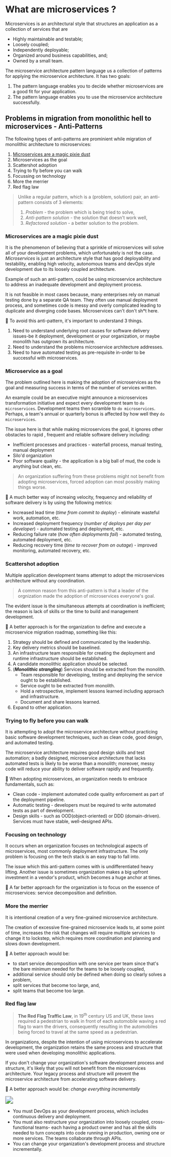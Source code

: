 # What are microservices ?

Microservices is an architectural style that structures an application as a collection of services that are

- Highly maintainable and testable;
- Loosely coupled;
- Independently deployable;
- Organized around business capabilities, and;
- Owned by a small team.

The microservice architecture pattern language us a collection of patterns for applying the microservice architecture. It has two goals:

1. The pattern language enables you to decide whether microservices are a good fit for your application.
2. The pattern language enables you to use the microservice architecture successfully.

## Problems in migration from monolithic hell to microservices - Anti-Patterns

The following types of anti-patterns are prominient while migration of monolithic architecture to microservices:

1. [Microservices are a magic pixie dust](#Microservices-are-a-magic-pixie-dust)
2. Microservices as the goal
3. Scattershot adoption
4. Trying to fly before you can walk
5. Focussing on technology
6. More the merrier
7. Red flag law

> Unlike a regular pattern, which is a (problem, solution) pair, an anti-pattern consists of 3 elements:
> 1. *Problem* - the problem which is being tried to solve,
> 2. *Anti-pattern solution* - the solution that doesn't work well,
> 3. *Refactored solution* - a better solution to the problem.


### Microservices are a magic pixie dust

It is the phenomenon of believing that a sprinkle of microservices will solve all of your development problems, which unfortunately is not the case. *Microservices* is just an architecture style that has good deployability and testability, enabling high velocity, autonomous teams and devOps style development due to its loosely coupled architecture.

Example of such an anti-pattern, could be using microservice architecture to address an inadequate development and deployment process. 

It is not feasible in most cases because, many enterprises rely on manual testing done by a separate QA team. They often use manual deployment process, and sometimes code is messy and overly complicated leading to duplicate and diverging code bases. Microservices can't don't sh*t here.

🔰 To avoid this anti-pattern, it's important to understand 3 things.
1. Need to understand underlying root causes for software delivery issues-be it deployment, development or your organization, or maybe monolith has outgrown its architecture.
2. Need to understand the problems microservice architecture addresses.
3. Need to have automated testing as pre-requisite in-order to be successful with microservices.

### Microservice as a goal

The problem outlined here is making the adoption of microservices as the goal and measuring success in terms of the number of services written.

An example could be an executive might announce a microservices transformation initiative and expect every development team to `do microservices`. Development teams then scramble to `do microservices`. Perhaps, a team's annual or quarterly bonus is affected by how well they `do microservices`.

The issue here is that while making microservices the goal, it ignores other obstacles to rapid , frequent and reliable software delivery including:

- Inefficient processes and practices - waterfall process, manual testing, manual deployment
- Silo'd organization
- Poor software quality - the application is a big ball of mud, the code is anything but clean, etc.

> An organization suffering from these problems might not benefit from adopting microservices, forced adoption can most possibly making things worse.

🔰 A much better way of increaing velocity, frequency and reliability of software delivery is by using the following metrics:
- Increased lead time (*time from commit to deploy*) - eliminate wasteful work, automation, etc.
- Increased deployment frequency (*number of deploys per day per developer*) - automated testing and deployment, etc.
- Reducing failure rate (*how often deployments fail*) - automated testing, automated deployment, etc.
- Reducing recovery time (*time to recover from on outage*) - improved monitoring, automated recovery, etc.

### Scattershot adoption

Multiple application development teams attempt to adopt the microservices architecture without any coordination.

> A common reason from this anti-pattern is that a leader of the orgnization made the adoption of microservices everyone's goal.

The evident issue is the simultaneous attempts at coordination is inefficient; the reason is lack of skills or the time to build and management development.

🔰 A better approach is for the organization to define and execute a microservice migration roadmap, something like this:
1. Strategy should be defined and communicated by the leadership.
2. Key delivery metrics should be baselined.
3. An infrastructure team responsible for creating the deployment and runtime infrastructure should be established.
4. A candidate monolithic application should be selected.
5. (***Monolithic strangling***) Services should be extracted from the monolith.
    - Team responsible for developing, testing and deploying the service ought to be established.
    - Service ought to be extracted from monolith.
    - Hold a retrospective, implement lessons learned including approach and infrastructure.
    - Document and share lessons learned.
6. Expand to other application.

### Trying to fly before you can walk

It is attempting to adopt the microservice architecture without practicing basic software development techniques, such as clean code, good design, and automated testing.

The microservice architecture requires good design skills and test automation; a badly designed, microservice architecture that lacks automated tests is likely to be worse than a monolith; moreover, messy code will reduce your ability to deliver software rapidly and frequently.

🔰 When adopting microservices, an organization needs to embrace fundamentals, such as:

- Clean code - implement automated code quality enforcement as part of the deployment pipeline.
- Automatic testing - developers must be required to write automated tests as part of development.
- Design skills - such as OOD(object-oriented) or DDD (domain-driven). Services must have stable, well-designed APIs.

### Focusing on technology

It occurs when an organization focuses on technological aspects of microservices, most commonly deployment infrastructure. The only problem is focusing on the tech stack is an easy trap to fall into. 

The issue which this anti-pattern comes with is undifferentiated heavy lifting. Another issue is sometimes organization makes a big upfront investment in a vendor's product, which becomes a huge anchor at times.

🔰 A far better approach for the organization is to focus on the essence of microservices: service decomposition and definition.

### More the merrier

It is intentional creation of a very fine-grained microservice architecture.

The creation of excessive fine-grained microservice leads to, at some point of time, increases the risk that changes will require multiple services to change it to lockstep, which requires more coordination and planning and slows down development.

🔰 A better approach would be:

- to start service decomposition with one service per team since that's the bare minimum needed for the teams to be loosely coupled,
- additional service should only be defined when doing so clearly solves a problem,
- split services that become too large, and,
- split teams that become too large.

###  Red flag law

> **The Red Flag Traffic Law**, in 19<sup>th</sup> century US and UK, these laws required a pedestrian to walk in front of each automobile waving a red flag to warn the drivers, consequently resulting in the automobiles being forced to travel at the same speed as a pedestrian.

In organizations, despite the intention of using microservices to accelerate development, the organization retains the same process and structure that were used when developing monolithic applications.

If you don't change your organization's software development process and structure, it's likely that you will not benefit from the microservices architecture. Your legacy process and structure will prevent the microservice architecture from accelerating software delivery.

🔰 A better approach would be: *change everything incrementally*

<img src="https://raw.githubusercontent.com/aditya109/designs-for-software-designers/main/assets/success-triangle.svg" style="zoom:150%;" />

- You must DevOps as your development process, which includes continuous delivery and deployment.
- You must also restructure your organization into loosely coupled, cross-functional teams- each having a product owner and has all the skills needed to turn concepts into code running in production, owning one or more services. The teams collaborate through APIs.
- You can change your organization's development process and structure incrementally.













































